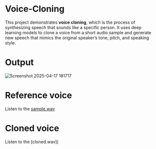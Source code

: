 # Voice-Cloning

This project demonstrates **voice cloning**, which is the process of synthesizing speech that sounds like a specific person. It uses deep learning models to clone a voice from a short audio sample and generate new speech that mimics the original speaker’s tone, pitch, and speaking style.

# Output
![Screenshot 2025-04-17 181717](https://github.com/user-attachments/assets/0cb2f073-6168-4853-ba19-5b7afd263121)


# Reference voice
Listen to the [sample.wav](https://github.com/Aarthi2005/Voice-Cloning/blob/main/voice_Harvard.wav)

# Cloned voice
Listen to the [cloned.wav](



